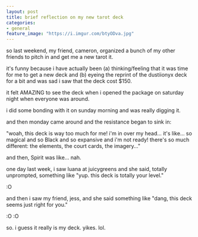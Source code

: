 ```yaml
---
layout: post
title: brief reflection on my new tarot deck
categories: 
- general
feature_image: "https://i.imgur.com/btyODva.jpg"
---
```


so last weekend, my friend, cameron, organized a bunch of my other friends to pitch in and get me a new tarot it. 

it's funny because i have actually been (a) thinking/feeling that it was time for me to get a new deck and (b) eyeing the reprint of the dustiionyx deck for a bit and was sad i saw that the deck cost $150. 

it felt AMAZING to see the deck when i opened the package on saturday night when everyone was around. 

i did some bonding with it on sunday morning and was really digging it.

and then monday came around and the resistance began to sink in: 

"woah, this deck is way too much for me! i'm in over my head... it's like... so magical and so Black and so expansive and i'm not ready! there's so much different: the elements, the court cards, the imagery..."

and then, Spirit was like... nah. 

one day last week, i saw luana at juicygreens and she said, totally unprompted, something like "yup. this deck is totally your level." 

:O

and then i saw my friend, jess, and she said something like "dang, this deck seems just right for you." 

:O :O

so. i guess it really is my deck. yikes. lol. 